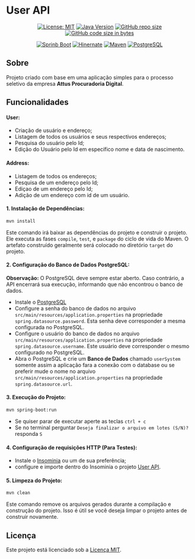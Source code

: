 # User API 

<div align="center">

[![License: MIT](https://img.shields.io/badge/License-MIT-yellow)](https://opensource.org/licenses/MIT)
[![Java Version](https://img.shields.io/badge/Java-21%2B-blue)](https://www.java.com/)
[![GitHub repo size](https://img.shields.io/github/repo-size/marllonmendez/stories?color=blue)]()
[![GitHub code size in bytes](https://img.shields.io/github/languages/code-size/marllonmendez/stories?color=blue)]()

[![Sprinb Boot](https://img.shields.io/badge/Spring_Boot-F2F4F9?style=for-the-badge&logo=spring-boot)](https://spring.io/projects/spring-boot)
[![Hinernate](https://img.shields.io/badge/Hibernate-59666C?style=for-the-badge&logo=Hibernate&logoColor=white)](https://hibernate.org/)
[![Maven](https://img.shields.io/badge/apache_maven-C71A36?style=for-the-badge&logo=apachemaven&logoColor=white)](https://maven.apache.org/)
[![PostgreSQL](https://img.shields.io/badge/PostgreSQL-316192?style=for-the-badge&logo=postgresql&logoColor=white)](postgresql.org/)

</div>

## Sobre
Projeto criado com base em uma aplicação simples para o processo seletivo da empresa **Attus Procuradoria Digital**.

## Funcionalidades

#### User:
- Criação de usuário e endereço;
- Listagem de todos os usuários e seus respectivos endereços;
- Pesquisa do usuário pelo Id;
- Edição do Usuário pelo Id em específico nome e data de nascimento.

#### Address:
- Listagem de todos os endereços;
- Pesquisa de um endereço pelo Id;
- Ediçao de um endereço pelo Id;
- Adição de um endereço com id de um usuário.

<h4>1. Instalação de Dependências:</h4>

```bash
mvn install
```

Este comando irá baixar as dependências do projeto e construir o projeto. Ele executa as fases `compile`, `test`, e `package` do ciclo de vida do Maven. O artefato construído geralmente será colocado no diretório `target` do projeto.

<h4>2. Configuração do Banco de Dados PostgreSQL:</h4>

**Observação:**
O PostgreSQL deve sempre estar aberto. Caso contrário, a API encerrará sua execução, informando que não encontrou o banco de dados.

- Instale o [PostgreSQL](https://www.postgresql.org/download/)
- Configure a senha do banco de dados no arquivo `src/main/resources/application.properties` na propriedade `spring.datasource.password`. Esta senha deve corresponder a mesma configurada no PostgreSQL.
- Configure o usuário do banco de dados no arquivo `src/main/resources/application.properties` na propriedade `spring.datasource.username`. Este usuário deve corresponder o mesmo configurado no PostgreSQL.
- Abra o PostgreSQL e crie um **Banco de Dados** chamado `userSystem` somente assim a aplicação fara a conexão com o database ou se preferir mude o nome no arquivo `src/main/resources/application.properties` na propriedade `spring.datasource.url`.



<h4>3. Execução do Projeto:</h4>

```bash
mvn spring-boot:run
```

- Se quiser parar de executar aperte as teclas ```ctrl + c```
- Se no terminal perguntar ``Deseja finalizar o arquivo em lotes (S/N)?`` responda ``S``

<h4>4. Configuração de requisições HTTP (Para Testes):</h4>

- Instale o [Insominia](https://insomnia.rest/) ou um de sua preferência;
- configure e importe dentro do Insominia o projeto [User API](https://drive.google.com/drive/folders/1-7chJvRbEn4hRji5RVLdQBWtbgjZep0G?usp=sharing).

<h4>5. Limpeza do Projeto:</h4>

```bash
mvn clean
```

Este comando remove os arquivos gerados durante a compilação e construção do projeto. Isso é útil se você deseja limpar o projeto antes de construir novamente.

## Licença

Este projeto está licenciado sob a [Licença MIT](LICENSE).
